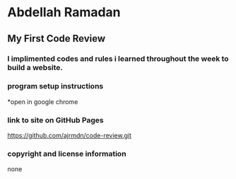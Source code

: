 # Abdellah Ramadan
## My First Code Review
### I implimented codes and rules i learned throughout the week to build a website.
### program setup instructions
*open in google chrome
### link to site on GitHub Pages
https://github.com/ajrmdn/code-review.git
### copyright and license information
none
